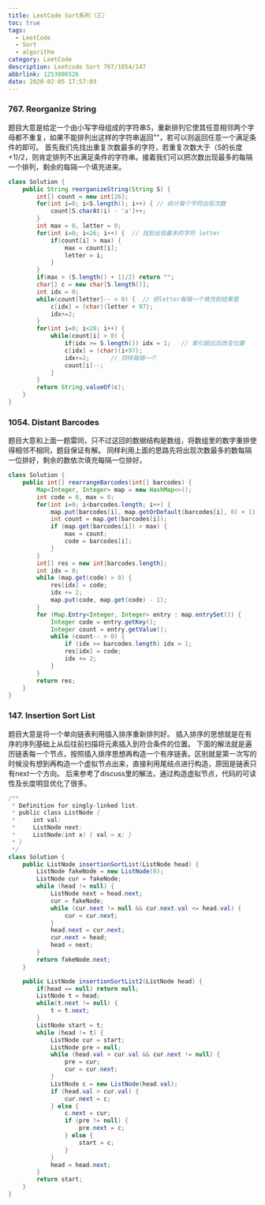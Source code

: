 ```yaml
---
title: LeetCode Sort系列（三）
toc: true
tags:
  - LeetCode
  - Sort
  - algorithm
category: LeetCode
description: Leetcode Sort 767/1054/147
abbrlink: 1253086526
date: 2020-02-05 17:57:03
---
```


### 767. Reorganize String
题目大意是给定一个由小写字母组成的字符串S，重新排列它使其任意相邻两个字母都不重复，如果不能排列出这样的字符串返回""，若可以则返回任意一个满足条件的即可。
首先我们先找出重复次数最多的字符，若重复次数大于（S的长度+1)/2，则肯定排列不出满足条件的字符串。接着我们可以把次数出现最多的每隔一个排列，剩余的每隔一个填充进来。

```Java Solution https://leetcode.com/problems/reorganize-string/ Reorganize String
class Solution {
    public String reorganizeString(String S) {
        int[] count = new int[26];
        for(int i=0; i<S.length(); i++) { // 统计每个字符出现次数
            count[S.charAt(i) - 'a']++;
        }
        int max = 0, letter = 0;
        for(int i=0; i<26; i++) {  // 找到出现最多的字符 letter
            if(count[i] > max) {
                max = count[i];
                letter = i;
            }
        }
        if(max > (S.length() + 1)/2) return "";
        char[] c = new char[S.length()];
        int idx = 0;
        while(count[letter]-- > 0) {  // 把letter每隔一个填充到结果里
            c[idx] = (char)(letter + 97);
            idx+=2;  
        }
        for(int i=0; i<26; i++) {
            while(count[i] > 0) {
                if(idx >= S.length()) idx = 1;   // 索引超出后改变位置
                c[idx] = (char)(i+97);
                idx+=2;      // 同样每隔一个
                count[i]--;
            }
        }
        return String.valueOf(c);
    }
}
```

### 1054. Distant Barcodes
题目大意和上面一题雷同，只不过这回的数据结构是数组，将数组里的数字重排使得相邻不相同，题目保证有解。
同样利用上面的思路先将出现次数最多的数每隔一位排好，剩余的数依次填充每隔一位排好。

```Java Solution https://leetcode.com/problems/distant-barcodes Distant Barcodes
class Solution {
    public int[] rearrangeBarcodes(int[] barcodes) {
        Map<Integer, Integer> map = new HashMap<>();
        int code = 0, max = 0;
        for(int i=0; i<barcodes.length; i++) {
            map.put(barcodes[i], map.getOrDefault(barcodes[i], 0) + 1);
            int count = map.get(barcodes[i]);
            if (map.get(barcodes[i]) > max) {
                max = count;
                code = barcodes[i];
            }
        }
        int[] res = new int[barcodes.length];
        int idx = 0;
        while (map.get(code) > 0) {
            res[idx] = code;
            idx += 2;
            map.put(code, map.get(code) - 1);
        }
        for (Map.Entry<Integer, Integer> entry : map.entrySet()) {
            Integer code = entry.getKey();
            Integer count = entry.getValue();
            while (count-- > 0) {
                if (idx >= barcodes.length) idx = 1;
                res[idx] = code;
                idx += 2;
            }
        }
        return res;
    }
}
```
### 147. Insertion Sort List
题目大意是将一个单向链表利用插入排序重新排列好。
插入排序的思想就是在有序的序列基础上从后往前扫描将元素插入到符合条件的位置。
下面的解法就是遍历链表每一个节点，按照插入排序思想再构造一个有序链表。区别就是第一次写的时候没有想到再构造一个虚拟节点出来，直接利用尾结点进行构造，原因是链表只有next一个方向。
后来参考了discuss里的解法，通过构造虚拟节点，代码的可读性及长度明显优化了很多。

```Java Solution https://leetcode.com/problems/insertion-sort-list/ Insertion Sort List
/**
 * Definition for singly-linked list.
 * public class ListNode {
 *     int val;
 *     ListNode next;
 *     ListNode(int x) { val = x; }
 * }
 */
class Solution {
	public ListNode insertionSortList(ListNode head) {
        ListNode fakeNode = new ListNode(0);
        ListNode cur = fakeNode;
        while (head != null) {
            ListNode next = head.next;
            cur = fakeNode;
            while (cur.next != null && cur.next.val <= head.val) {
                cur = cur.next;
            }
            head.next = cur.next;
            cur.next = head;
            head = next;
        }
        return fakeNode.next;
    }

    public ListNode insertionSortList2(ListNode head) {
        if(head == null) return null;
        ListNode t = head;
        while(t.next != null) {
            t = t.next;
        }
        ListNode start = t;
        while (head != t) {
            ListNode cur = start;
            ListNode pre = null;
            while (head.val > cur.val && cur.next != null) {
                pre = cur;
                cur = cur.next;
            }
            ListNode c = new ListNode(head.val);
            if (head.val > cur.val) {
                cur.next = c;
            } else {
                c.next = cur;
                if (pre != null) {
                    pre.next = c;
                } else {
                    start = c;
                }
            }
            head = head.next;
        }
        return start;
    }
}
```

